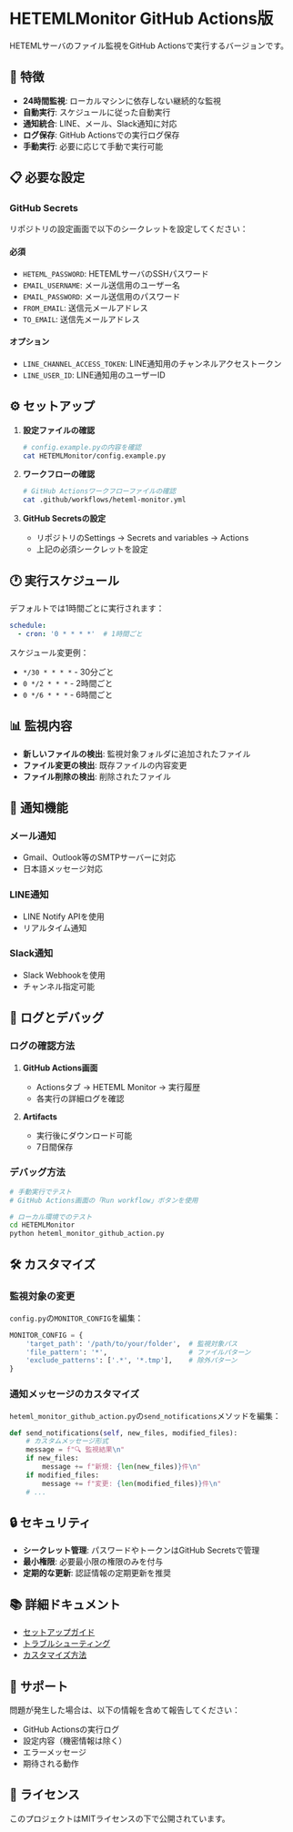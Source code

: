 # HETEMLMonitor GitHub Actions版

HETEMLサーバのファイル監視をGitHub Actionsで実行するバージョンです。

## 🚀 特徴

- **24時間監視**: ローカルマシンに依存しない継続的な監視
- **自動実行**: スケジュールに従った自動実行
- **通知統合**: LINE、メール、Slack通知に対応
- **ログ保存**: GitHub Actionsでの実行ログ保存
- **手動実行**: 必要に応じて手動で実行可能

## 📋 必要な設定

### GitHub Secrets

リポジトリの設定画面で以下のシークレットを設定してください：

#### 必須
- `HETEML_PASSWORD`: HETEMLサーバのSSHパスワード
- `EMAIL_USERNAME`: メール送信用のユーザー名
- `EMAIL_PASSWORD`: メール送信用のパスワード
- `FROM_EMAIL`: 送信元メールアドレス
- `TO_EMAIL`: 送信先メールアドレス

#### オプション
- `LINE_CHANNEL_ACCESS_TOKEN`: LINE通知用のチャンネルアクセストークン
- `LINE_USER_ID`: LINE通知用のユーザーID

## ⚙️ セットアップ

1. **設定ファイルの確認**
   ```bash
   # config.example.pyの内容を確認
   cat HETEMLMonitor/config.example.py
   ```

2. **ワークフローの確認**
   ```bash
   # GitHub Actionsワークフローファイルの確認
   cat .github/workflows/heteml-monitor.yml
   ```

3. **GitHub Secretsの設定**
   - リポジトリのSettings → Secrets and variables → Actions
   - 上記の必須シークレットを設定

## 🕐 実行スケジュール

デフォルトでは1時間ごとに実行されます：

```yaml
schedule:
  - cron: '0 * * * *'  # 1時間ごと
```

スケジュール変更例：
- `*/30 * * * *` - 30分ごと
- `0 */2 * * *` - 2時間ごと
- `0 */6 * * *` - 6時間ごと

## 📊 監視内容

- **新しいファイルの検出**: 監視対象フォルダに追加されたファイル
- **ファイル変更の検出**: 既存ファイルの内容変更
- **ファイル削除の検出**: 削除されたファイル

## 🔔 通知機能

### メール通知
- Gmail、Outlook等のSMTPサーバーに対応
- 日本語メッセージ対応

### LINE通知
- LINE Notify APIを使用
- リアルタイム通知

### Slack通知
- Slack Webhookを使用
- チャンネル指定可能

## 📝 ログとデバッグ

### ログの確認方法

1. **GitHub Actions画面**
   - Actionsタブ → HETEML Monitor → 実行履歴
   - 各実行の詳細ログを確認

2. **Artifacts**
   - 実行後にダウンロード可能
   - 7日間保存

### デバッグ方法

```bash
# 手動実行でテスト
# GitHub Actions画面の「Run workflow」ボタンを使用

# ローカル環境でのテスト
cd HETEMLMonitor
python heteml_monitor_github_action.py
```

## 🛠️ カスタマイズ

### 監視対象の変更

`config.py`の`MONITOR_CONFIG`を編集：

```python
MONITOR_CONFIG = {
    'target_path': '/path/to/your/folder',  # 監視対象パス
    'file_pattern': '*',                    # ファイルパターン
    'exclude_patterns': ['.*', '*.tmp'],    # 除外パターン
}
```

### 通知メッセージのカスタマイズ

`heteml_monitor_github_action.py`の`send_notifications`メソッドを編集：

```python
def send_notifications(self, new_files, modified_files):
    # カスタムメッセージ形式
    message = f"🔍 監視結果\n"
    if new_files:
        message += f"新規: {len(new_files)}件\n"
    if modified_files:
        message += f"変更: {len(modified_files)}件\n"
    # ...
```

## 🔒 セキュリティ

- **シークレット管理**: パスワードやトークンはGitHub Secretsで管理
- **最小権限**: 必要最小限の権限のみを付与
- **定期的な更新**: 認証情報の定期更新を推奨

## 📚 詳細ドキュメント

- [セットアップガイド](docs/GITHUB_ACTIONS_SETUP.md)
- [トラブルシューティング](docs/GITHUB_ACTIONS_SETUP.md#トラブルシューティング)
- [カスタマイズ方法](docs/GITHUB_ACTIONS_SETUP.md#カスタマイズ)

## 🤝 サポート

問題が発生した場合は、以下の情報を含めて報告してください：

- GitHub Actionsの実行ログ
- 設定内容（機密情報は除く）
- エラーメッセージ
- 期待される動作

## 📄 ライセンス

このプロジェクトはMITライセンスの下で公開されています。
